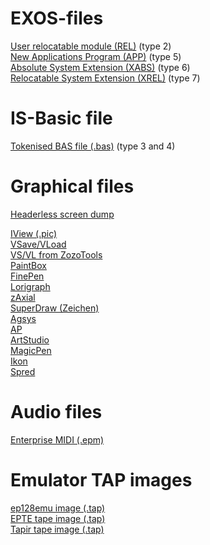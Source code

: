 # EXOS-files

[User relocatable module (REL)](fileformats/fmt_exe2-rel.md) (type 2)  
[New Applications Program (APP)](fileformats/fmt_exe5-app.md) (type 5)  
[Absolute System Extension (XABS)](fileformats/fmt_exe6-xabs.md) (type 6)  
[Relocatable System Extension (XREL)](fileformats/fmt_exe7-xrel.md) (type 7)  


# IS-Basic file

[Tokenised BAS file (.bas)](fileformats/fmt_is-basic.md) (type 3 and 4)

# Graphical files

[Headerless screen dump](fileformats/fmt_img-screen.md)

[IView (.pic)](fileformats/fmt_img-iview.md)  
[VSave/VLoad](fileformats/fmt_img-vsave-vload.md)  
[VS/VL from ZozoTools](fileformats/fmt_img-vs-vl.md)  
[PaintBox](fileformats/fmt_img-paintbox.md)  
[FinePen](fileformats/fmt_img-finepen.md)  
[Lorigraph](fileformats/fmt_img-lorigraph.md)  
[zAxial](fileformats/fmt_img-zaxial.md)  
[SuperDraw (Zeichen)](fileformats/fmt_img-superdraw.md)  
[Agsys](fileformats/fmt_img-agsys.md)  
[AP](fileformats/fmt_img-ap.md)  
[ArtStudio](fileformats/fmt_img-artstudio.md)  
[MagicPen](fileformats/fmt_img-magicpen.md)  
[Ikon](fileformats/fmt_img-ikon.md)  
[Spred](fileformats/fmt_img-spred.md)  

# Audio files
[Enterprise MIDI (.epm)](fileformats/fmt_snd-epmidi.md)

# Emulator TAP images

[ep128emu image (.tap)](fileformats/fmt_tap-ep128emu.md)  
[EPTE tape image (.tap)](fileformats/fmt_tap-epte.md)  
[Tapir tape image (.tap)](fileformats/fmt_tap-tapir.md)  